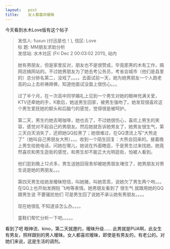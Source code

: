```yaml
---
layout:   post
title:    女人都喜欢暧昧
---
```




今天看到水木Love版有这个帖子

<blockquote>
发信人: fuxun (付迅是也！), 信区: Love<br />
标  题: MM朋友求助分析<br />
发信站: 水木社区 (Fri Dec  2 00:03:02 2011), 站内<br />
<br />
她有男朋友，但是家里反对，朋友也不是很赞成，毕竟那男的木有工作，搞网店搞网站的。不过她男朋友为了她去考公务员，考省会城市（他们是县里的）总分排名第二，没戏了。。。。去面试前一天，她为她男朋友一个人跑老高的山上去祈祷拜佛，知道他面试没面上很伤心。。。<br />
<br />
过了半个月，在一次高中同学婚礼上见到一个男生对她的眼神充满关爱，KTV还牵她的手，K歌后，她送男生回家，被男生强吻了。她发现很喜欢这个男生爱抚她的额头和后脑勺的感觉，觉得很是被呵护。<br />
<br />
第二天，男生约她去喝咖啡，她也去了，不过她很伤心，喜欢上男生的笑容，感觉对不起自己的男朋友。然后她就告诉她男友了，她男友很生气，第三天白天消失了，还把她QQ拉黑了；她很难过，在QQ漂流上写“大熊走了”（她叫自己男朋友大熊）。。。收到一个陌生回复：大熊会回来的。接着晚上男生给她电话，问她在哪儿，她说在外面瞎逛，于是男生过来找她，她竟然喜欢和男生逛街的感觉，和男生却不能正大光明逛街，怕被人看到。<br />
<br />
他们逛到晚上12点多，男生送她回宿舍却被她男朋友堵住了，她男朋友对男生说是她的男朋友。。。<br />
<br />
第四天男生给她发暧昧短信，叫她猪，叫她乖乖，说她欠了男生两个吻。。。在QQ上也开始发拥抱 飞吻等表情。她男朋友看到了 很生气 就跟用她的QQ跟男生说 不要骚扰他们 可是男生回了说她不承认她有男朋友。。。。<br />
<br />
现在她很乱 不知道该怎么办。。。。<br />
<br />
童鞋们帮忙分析一下吧。。。。。<br />
</blockquote>


看到了吧 眼神流、kino，第二天就邀约，暧昧升级…… 此男就是PUA啊，此女生有男友，照样跟别的男人暧昧。女人都喜欢暧昧，即使是有男友的，有老公的。对她们来说，这是生活的调剂。